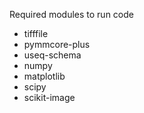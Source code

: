 Required modules to run code

- tifffile
- pymmcore-plus
- useq-schema
- numpy
- matplotlib
- scipy
- scikit-image
